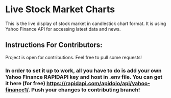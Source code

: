 # Live Stock Market Charts

This is the live display of stock market in candlestick chart format. 
It is using Yahoo Finance API for accessing latest data and news.

## Instructions For Contributors: 
Project is open for contributions. Feel free to pull some requests! 

### In order to set it up to work, all you have to do is add your own Yahoo Finance RAPIDAPI key and host in .env file. You can get it here (for free) https://rapidapi.com/apidojo/api/yahoo-finance1/. Push your changes to contributing branch!
